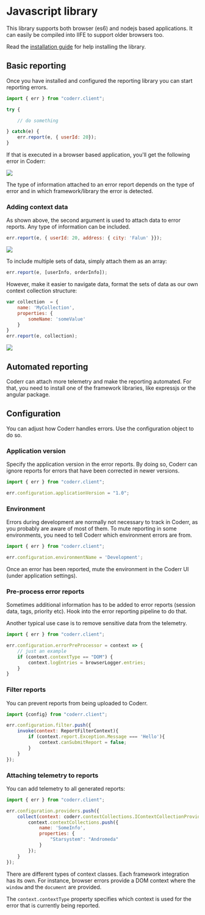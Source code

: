 Javascript library
==================

This library supports both browser (es6) and nodejs based applications. It can easily be compiled into IIFE to support older browsers too.

Read the [installation guide](installation.md) for help installing the library.

## Basic reporting

Once you have installed and configured the reporting library you can start reporting errors.

```javascript
import { err } from "coderr.client";

try {

    // do something

} catch(e) {
    err.report(e, { userId: 20});
}

``` 

If that is executed in a browser based application, you'll get the following error in Coderr:

![](/screens/libraries/js/core/error.gif)


The type of information attached to an error report depends on the type of error and in which framework/library the error is detected.

### Adding context data

As shown above, the second argument is used to attach data to error reports. Any type of information can be included.

```javascript
err.report(e, { userId: 20, address: { city: 'Falun' }});
``` 

![](/screens/libraries/js/core/complex_data.png)

To include multiple sets of data, simply attach them as an array:

```javascript
err.report(e, [userInfo, orderInfo]);
``` 

However, make it easier to navigate data, format the sets of data as our own context collection structure:

```javascript
var collection  = {
    name: 'MyCollection',
    properties: {
        someName: 'someValue'
    }
}
err.report(e, collection);
```

![](/screens/libraries/js/core/some_collection.png)

## Automated reporting

Coderr can attach more telemetry and make the reporting automated. For that, you need to install one of the framework libraries, like expressjs or the angular package.

## Configuration

You can adjust how Coderr handles errors. Use the configuration object to do so.

### Application version

Specify the application version in the error reports. By doing so, Coderr can ignore reports for errors that have been corrected in newer versions.

```javascript
import { err } from "coderr.client";

err.configuration.applicationVersion = "1.0";
```

### Environment

Errors during development are normally not necessary to track in Coderr, as you probably are aware of most of them.
To mute reporting in some environments, you need to tell Coderr which environment errors are from.

```javascript
import { err } from "coderr.client";

err.configuration.environmentName = 'Development';
```

Once an error has been reported, mute the environment in the Coderr UI (under application settings).

### Pre-process error reports

Sometimes additional information has to be added to error reports (session data, tags, priority etc). Hook into the error reporting pipeline to do that.

Another typical use case is to remove sensitive data from the telemetry.

```javascript
import { err } from "coderr.client";

err.configuration.errorPreProcessor = context => {
    // just an example
    if (context.contextType == "DOM") {
        context.logEntries = browserLogger.entries;
    }
}
```

### Filter reports

You can prevent reports from being uploaded to Coderr.

```javascript
import {config} from "coderr.client";

err.configuration.filter.push({
    invoke(context: ReportFilterContext){
        if (context.report.Exception.Message === 'Hello'){
            context.canSubmitReport = false;
        }
    }
});
```

### Attaching telemetry to reports

You can add telemetry to all generated reports:

```javascript
import { err } from "coderr.client";

err.configuration.providers.push({
    collect(context: coderr.contextCollections.IContextCollectionProviderContext){
        context.contextCollections.push({
            name: 'SomeInfo',
            properties: {
                "Starsystem": "Andromeda"
            }
        });
    }
});
```

There are different types of context classes. Each framework integration has its own. For instance, browser errors provide a DOM context where the `window` and the `document` are provided.

The `context.contextType` property specifies which context is used for the error that is currently being reported.

